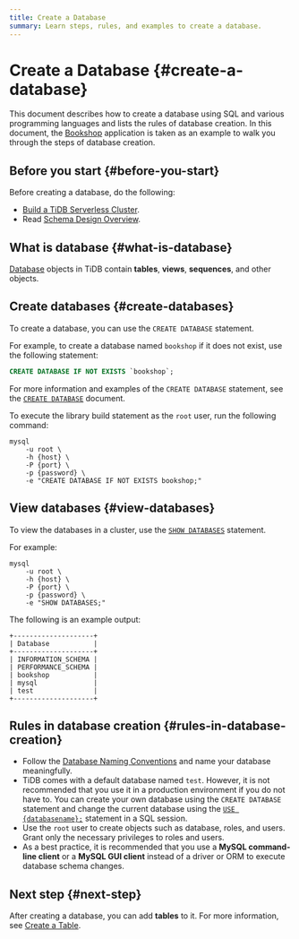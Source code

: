 ```yaml
---
title: Create a Database
summary: Learn steps, rules, and examples to create a database.
---
```


# Create a Database {#create-a-database}

This document describes how to create a database using SQL and various programming languages and lists the rules of database creation. In this document, the [Bookshop](/develop/dev-guide-bookshop-schema-design.md) application is taken as an example to walk you through the steps of database creation.

## Before you start {#before-you-start}

Before creating a database, do the following:

-   [Build a TiDB Serverless Cluster](/develop/dev-guide-build-cluster-in-cloud.md).
-   Read [Schema Design Overview](/develop/dev-guide-schema-design-overview.md).

## What is database {#what-is-database}

[Database](/develop/dev-guide-schema-design-overview.md) objects in TiDB contain **tables**, <strong>views</strong>, <strong>sequences</strong>, and other objects.

## Create databases {#create-databases}

To create a database, you can use the `CREATE DATABASE` statement.

For example, to create a database named `bookshop` if it does not exist, use the following statement:

```sql
CREATE DATABASE IF NOT EXISTS `bookshop`;
```

For more information and examples of the `CREATE DATABASE` statement, see the [`CREATE DATABASE`](/sql-statements/sql-statement-create-database.md) document.

To execute the library build statement as the `root` user, run the following command:

```shell
mysql
    -u root \
    -h {host} \
    -P {port} \
    -p {password} \
    -e "CREATE DATABASE IF NOT EXISTS bookshop;"
```

## View databases {#view-databases}

To view the databases in a cluster, use the [`SHOW DATABASES`](/sql-statements/sql-statement-show-databases.md) statement.

For example:

```shell
mysql
    -u root \
    -h {host} \
    -P {port} \
    -p {password} \
    -e "SHOW DATABASES;"
```

The following is an example output:

```
+--------------------+
| Database           |
+--------------------+
| INFORMATION_SCHEMA |
| PERFORMANCE_SCHEMA |
| bookshop           |
| mysql              |
| test               |
+--------------------+
```

## Rules in database creation {#rules-in-database-creation}

-   Follow the [Database Naming Conventions](/develop/dev-guide-object-naming-guidelines.md) and name your database meaningfully.
-   TiDB comes with a default database named `test`. However, it is not recommended that you use it in a production environment if you do not have to. You can create your own database using the `CREATE DATABASE` statement and change the current database using the [`USE {databasename};`](/sql-statements/sql-statement-use.md) statement in a SQL session.
-   Use the `root` user to create objects such as database, roles, and users. Grant only the necessary privileges to roles and users.
-   As a best practice, it is recommended that you use a **MySQL command-line client** or a <strong>MySQL GUI client</strong> instead of a driver or ORM to execute database schema changes.

## Next step {#next-step}

After creating a database, you can add **tables** to it. For more information, see [Create a Table](/develop/dev-guide-create-table.md).
